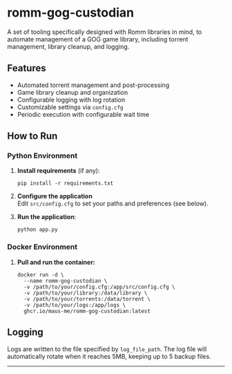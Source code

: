 # romm-gog-custodian

A set of tooling specifically designed with Romm libraries in mind, to automate management of a GOG game library,
including torrent management, library cleanup, and logging.

## Features

- Automated torrent management and post-processing
- Game library cleanup and organization
- Configurable logging with log rotation
- Customizable settings via `config.cfg`
- Periodic execution with configurable wait time

## How to Run

### Python Environment

1. **Install requirements** (if any):
   ```
   pip install -r requirements.txt
   ```

2. **Configure the application**  
   Edit `src/config.cfg` to set your paths and preferences (see below).

3. **Run the application**:
   ```
   python app.py
   ```

### Docker Environment

1. **Pull and run the container:**
   ```
   docker run -d \
     --name romm-gog-custodian \
     -v /path/to/your/config.cfg:/app/src/config.cfg \
     -v /path/to/your/library:/data/library \
     -v /path/to/your/torrents:/data/torrent \
     -v /path/to/your/logs:/app/logs \
     ghcr.io/maus-me/romm-gog-custodian:latest
   ```

## Logging

Logs are written to the file specified by `log_file_path`. The log file will automatically rotate when it reaches 5MB,
keeping up to 5 backup files.

---
